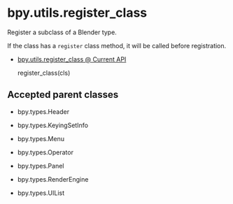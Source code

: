# bpy.utils.register_class

Register a subclass of a Blender type.

If the class has a `register` class method, it will be called before registration.

- [bpy.utils.register_class @ Current API](https://www.blender.org/api/blender_python_api_current/bpy.utils.html?highlight=register#bpy.utils.register_class)

	register_class(cls)


## Accepted parent classes

- bpy.types.Header

- bpy.types.KeyingSetInfo

- bpy.types.Menu

- bpy.types.Operator

- bpy.types.Panel

- bpy.types.RenderEngine

- bpy.types.UIList
